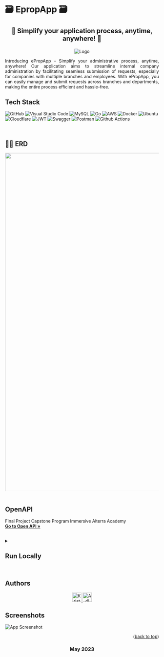 
<p align="center">
  <h1>🗃️ EpropApp 🗃️</h1>
</p>


## <p align="center">📃 Simplify your application process, anytime, anywhere! 📃</p>



<div align="center">
  <img src="https://res.cloudinary.com/dc0wgpho2/image/upload/v1684720861/eproplogo_koyqxz.jpg" alt="Logo">
</div>

<div align="justify">

Introducing ePropApp - Simplify your administrative process, anytime, anywhere! Our application aims to streamline internal company administration by facilitating seamless submission of requests, especially for companies with multiple branches and employees. With ePropApp, you can easily manage and submit requests across branches and departments, making the entire process efficient and hassle-free.

</div>


## Tech Stack

![GitHub](https://img.shields.io/badge/github-%23121011.svg?style=for-the-badge&logo=github&logoColor=white)
![Visual Studio Code](https://img.shields.io/badge/Visual%20Studio%20Code-0078d7.svg?style=for-the-badge&logo=visual-studio-code&logoColor=white)
![MySQL](https://img.shields.io/badge/mysql-%2300f.svg?style=for-the-badge&logo=mysql&logoColor=white)
![Go](https://img.shields.io/badge/go-%2300ADD8.svg?style=for-the-badge&logo=go&logoColor=white)
![AWS](https://img.shields.io/badge/AWS-%23FF9900.svg?style=for-the-badge&logo=amazon-aws&logoColor=white)
![Docker](https://img.shields.io/badge/docker-%230db7ed.svg?style=for-the-badge&logo=docker&logoColor=white)
![Ubuntu](https://img.shields.io/badge/Ubuntu-E95420?style=for-the-badge&logo=ubuntu&logoColor=white)
![Cloudflare](https://img.shields.io/badge/Cloudflare-F38020?style=for-the-badge&logo=Cloudflare&logoColor=white)
![JWT](https://img.shields.io/badge/JWT-black?style=for-the-badge&logo=JSON%20web%20tokens)
![Swagger](https://img.shields.io/badge/-Swagger-%23Clojure?style=for-the-badge&logo=swagger&logoColor=white)
![Postman](https://img.shields.io/badge/Postman-FF6C37?style=for-the-badge&logo=postman&logoColor=white)
![Github Actions](https://img.shields.io/badge/GitHub_Actions-2088FF?style=for-the-badge&logo=github-actions&logoColor=white)

<br>

## 👨‍💻 ERD

<div align="center">
  <img src="https://media.discordapp.net/attachments/1105044800769622037/1106171832794632243/ERD.jpg" alt="ERD" width="1032" height="1107">
</div>

<br>

## OpenAPI
Final Project Capstone Program Immersive Alterra Academy
<br />
<a href="https://app.swaggerhub.com/apis/123ADIYUDA/E-Proposal/1.0.0#/"><strong>Go to Open API »</strong></a>
<br />
<div>

<br>

  <details>
    <summary><h2>Run Locally</></h2></summary>
    <pre><code>git clone https://github.com/ALTA-CAPSTONE-GROUP1/e-proposal-BE.git</code></pre>
    <pre><code>cd e-proposal-BE</code></pre>
    <p>Fill in the environment variables in the example.env file to configure your environment.</p>
    <pre><code>go run main.go</code></pre>
  </details>
  <br>


## Authors
<div align="center">
  <a href="https://github.com/kristain09">
    <img src="https://img.shields.io/badge/Kristain%20Putra-%23121011.svg?style=flat&logo=github&logoColor=white" alt="Kristain Putra" height="30">
  </a>
  <a href="https://github.com/Adiyuda123">
    <img src="https://img.shields.io/badge/Adi%20Yuda-%23121011.svg?style=flat&logo=github&logoColor=white" alt="Adi Yuda Pranata" height="30">
  </a>
</div>





## Screenshots

![App Screenshot](https://media.discordapp.net/attachments/1105044800769622040/1110393351796183161/image.png?width=1556&height=1107)




<p align="right">(<a href="#top">back to top</a>)</p>
<h3>
<p align="center"> May 2023 </p>
</h3>